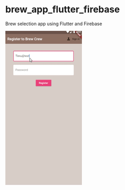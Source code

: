 # brew_app_flutter_firebase
 Brew selection app using Flutter and Firebase

![Brew App Snapshot](assets/screen.gif)